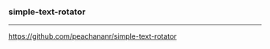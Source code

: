 ### simple-text-rotator
---
https://github.com/peachananr/simple-text-rotator

```
```

```
```

```
```

